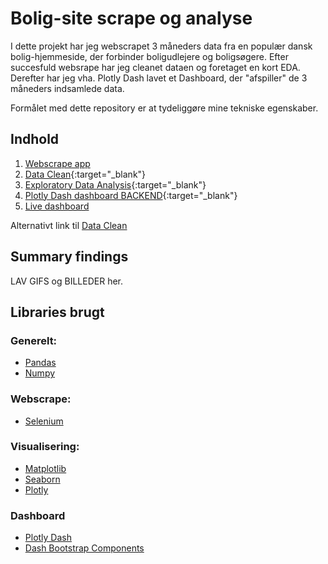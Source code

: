 # Bolig-site scrape og analyse

I dette projekt har jeg webscrapet 3 måneders data fra en populær dansk bolig-hjemmeside, der forbinder boligudlejere og boligsøgere.
Efter succesfuld websrape har jeg cleanet dataen og foretaget en kort EDA. Derefter har jeg vha. Plotly Dash lavet et Dashboard, der "afspiller" de 3 måneders indsamlede data.

Formålet med dette repository er at tydeliggøre mine tekniske egenskaber.

## Indhold
1. [Webscrape app](https://github.com/MadsJC/Bolig-site-analyse/blob/master/PYTHON%20Bolig-Scraper.py?target=_blank)
2. [Data Clean](https://github.com/MadsJC/Bolig-site-analyse/blob/master/PYTHON%20-%20Data%20Clean.ipynb){:target="_blank"}
3. [Exploratory Data Analysis](https://github.com/MadsJC/Bolig-site-analyse/blob/master/PYTHON%20-%20Data%20Clean.ipynb){:target="_blank"}
4. [Plotly Dash dashboard BACKEND](https://github.com/MadsJC/Bolig-site-analyse/blob/master/PYTHON%20-%20Data%20Clean.ipynb){:target="_blank"}
5. [Live dashboard](https://mc-livebolig.herokuapp.com/)

Alternativt link til [Data Clean](https://nbviewer.jupyter.org/github/MadsJC/Bolig-site-analyse/blob/master/PYTHON%20-%20Data%20Clean.ipynb)

## Summary findings

LAV GIFS og BILLEDER her.


## Libraries brugt

### Generelt:
* [Pandas](https://pandas.pydata.org/pandas-docs/version/0.25.3/)
* [Numpy](https://numpy.org/doc/stable/reference/)

### Webscrape:
* [Selenium](https://selenium-python.readthedocs.io/)

### Visualisering:
* [Matplotlib](https://matplotlib.org/contents.html)
* [Seaborn](https://seaborn.pydata.org/)
* [Plotly](https://plotly.com/python/)

### Dashboard
* [Plotly Dash](https://dash.plotly.com/)
* [Dash Bootstrap Components](https://dash-bootstrap-components.opensource.faculty.ai/docs/)
